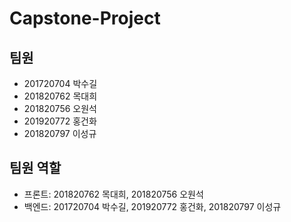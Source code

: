 # Capstone-Project

## 팀원
- 201720704 박수길
- 201820762 목대희
- 201820756 오원석
- 201920772 홍건화
- 201820797 이성규

## 팀원 역할
- 프론트: 201820762 목대희, 201820756 오원석
- 백엔드: 201720704 박수길, 201920772 홍건화, 201820797 이성규
